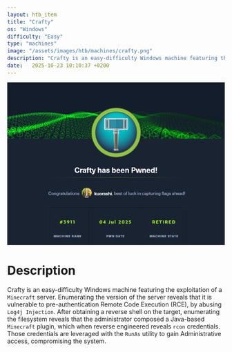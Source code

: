 ```yaml
---
layout: htb_item
title: "Crafty"
os: "Windows"
difficulty: "Easy"
type: "machines"
image: "/assets/images/htb/machines/crafty.png"
description: "Crafty is an easy-difficulty Windows machine featuring the exploitation of a `Minecraft` server. Enumerating the version of the server reveals that it is vulnerable to pre-authentication Remote Code Execution (RCE), by abusing `Log4j Injection`. After obtaining a reverse shell on the target, enumerating the filesystem reveals that the administrator composed a Java-based `Minecraft` plugin, which when reverse engineered reveals `rcon` credentials. Those credentials are leveraged with the `RunAs` utility to gain Administrative access, compromising the system."
date:   2025-10-23 10:10:37 +0200
---
```


![Crafty pwned](/assets/images/htb/machines/crafty_pwned.png)

# Description
Crafty is an easy-difficulty Windows machine featuring the exploitation of a `Minecraft` server. Enumerating the version of the server reveals that it is vulnerable to pre-authentication Remote Code Execution (RCE), by abusing `Log4j Injection`. After obtaining a reverse shell on the target, enumerating the filesystem reveals that the administrator composed a Java-based `Minecraft` plugin, which when reverse engineered reveals `rcon` credentials. Those credentials are leveraged with the `RunAs` utility to gain Administrative access, compromising the system.
